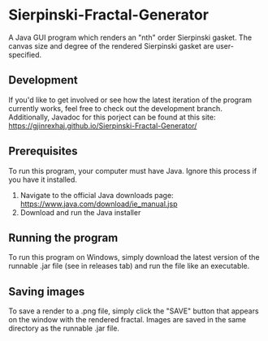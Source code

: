# Sierpinski-Fractal-Generator
A Java GUI program which renders an "nth" order Sierpinski gasket. The canvas size and degree of the rendered Sierpinski gasket are user-specified.

## Development
If you'd like to get involved or see how the latest iteration of the program currently works, feel free to check out the development branch.
Additionally, Javadoc for this porject can be found at this site: https://gjinrexhaj.github.io/Sierpinski-Fractal-Generator/

## Prerequisites
To run this program, your computer must have Java. Ignore this process if you have it installed.

1. Navigate to the official Java downloads page: https://www.java.com/download/ie_manual.jsp
2. Download and run the Java installer

## Running the program
To run this program on Windows, simply download the latest version of the runnable .jar file (see in releases tab) and run the file like an executable.

## Saving images
To save a render to a .png file, simply click the "SAVE" button that appears on the window with the rendered fractal. Images are saved in the same directory as the runnable .jar file.
